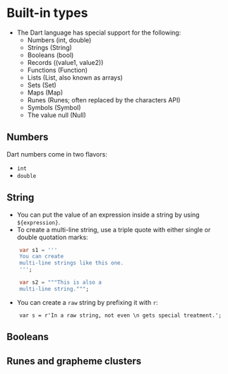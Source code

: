 # Built-in types
- The Dart language has special support for the following:
    - Numbers (int, double)
    - Strings (String)
    - Booleans (bool)
    - Records ((value1, value2))
    - Functions (Function)
    - Lists (List, also known as arrays)
    - Sets (Set)
    - Maps (Map)
    - Runes (Runes; often replaced by the characters API)
    - Symbols (Symbol)
    - The value null (Null)

## Numbers
Dart numbers come in two flavors:
- `int`
- `double`
## String
- You can put the value of an expression inside a string by using `${expression}`.
- To create a multi-line string, use a triple quote with either single or double quotation marks: 
```dart
    var s1 = '''
    You can create
    multi-line strings like this one.
    ''';

    var s2 = """This is also a
    multi-line string.""";
```
- You can create a `raw` string by prefixing it with `r`:
```
    var s = r'In a raw string, not even \n gets special treatment.';
```





## Booleans

## Runes and grapheme clusters




  

